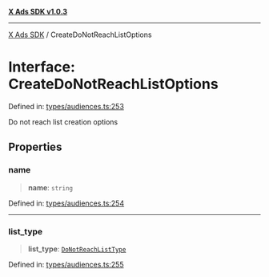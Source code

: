 [**X Ads SDK v1.0.3**](../README.md)

***

[X Ads SDK](../globals.md) / CreateDoNotReachListOptions

# Interface: CreateDoNotReachListOptions

Defined in: [types/audiences.ts:253](https://github.com/kage1020/x-ads-sdk/blob/main/src/types/audiences.ts#L253)

Do not reach list creation options

## Properties

### name

> **name**: `string`

Defined in: [types/audiences.ts:254](https://github.com/kage1020/x-ads-sdk/blob/main/src/types/audiences.ts#L254)

***

### list\_type

> **list\_type**: [`DoNotReachListType`](../type-aliases/DoNotReachListType.md)

Defined in: [types/audiences.ts:255](https://github.com/kage1020/x-ads-sdk/blob/main/src/types/audiences.ts#L255)
